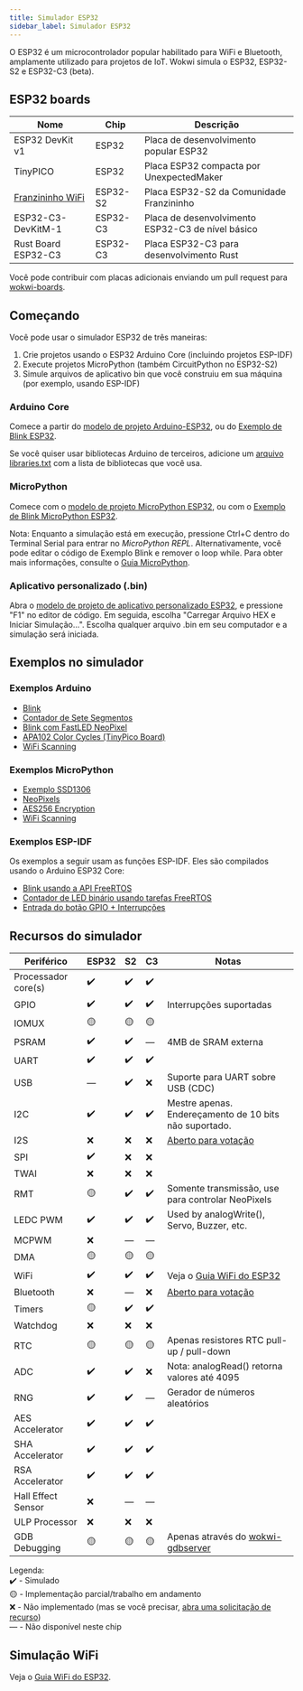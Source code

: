 ```yaml
---
title: Simulador ESP32
sidebar_label: Simulador ESP32
---
```


O ESP32 é um microcontrolador popular habilitado para WiFi e Bluetooth, amplamente utilizado para projetos de IoT. Wokwi simula o ESP32, ESP32-S2 e ESP32-C3 (beta).

<wokwi-esp32-devkit-v1></wokwi-esp32-devkit-v1>

## ESP32 boards

| Nome                                                | Chip     | Descrição                                         |
| --------------------------------------------------- | -------- | ------------------------------------------------- |
| ESP32 DevKit v1                                     | ESP32    | Placa de desenvolvimento popular ESP32            |
| TinyPICO                                            | ESP32    | Placa ESP32 compacta por UnexpectedMaker          |
| [Franzininho WiFi](../parts/board-franzininho-wifi) | ESP32-S2 | Placa ESP32-S2 da Comunidade Franzininho          |
| ESP32-C3-DevKitM-1                                  | ESP32-C3 | Placa de desenvolvimento ESP32-C3 de nível básico |
| Rust Board ESP32-C3                                 | ESP32-C3 | Placa ESP32-C3 para desenvolvimento Rust          |

Você pode contribuir com placas adicionais enviando um pull request para [wokwi-boards](https://github.com/wokwi/wokwi-boards).

## Começando

Você pode usar o simulador ESP32 de três maneiras:

1. Crie projetos usando o ESP32 Arduino Core (incluindo projetos ESP-IDF)
2. Execute projetos MicroPython (também CircuitPython no ESP32-S2)
3. Simule arquivos de aplicativo bin que você construiu em sua máquina (por exemplo, usando ESP-IDF)

### Arduino Core

Comece a partir do [modelo de projeto Arduino-ESP32](https://wokwi.com/projects/new/esp32), ou do
[Exemplo de Blink ESP32](https://wokwi.com/projects/305452382231200320).

Se você quiser usar bibliotecas Arduino de terceiros, adicione um [arquivo libraries.txt](./libraries) com a lista de bibliotecas que você usa.

### MicroPython

Comece com o [modelo de projeto MicroPython ESP32](https://wokwi.com/projects/new/micropython-esp32), ou com o
[Exemplo de Blink MicroPython ESP32](https://wokwi.com/projects/305452627045384768).

Nota: Enquanto a simulação está em execução, pressione Ctrl+C dentro do Terminal Serial para entrar no _MicroPython REPL_. Alternativamente, você pode editar o código de Exemplo Blink e remover o loop while. Para obter mais informações, consulte o [Guia MicroPython](./micropython).

### Aplicativo personalizado (.bin)

Abra o [modelo de projeto de aplicativo personalizado ESP32](https://wokwi.com/projects/305457271083631168), e pressione "F1" no editor de código. Em seguida, escolha "Carregar Arquivo HEX e Iniciar Simulação...". Escolha qualquer arquivo .bin em seu computador e a simulação será iniciada.

## Exemplos no simulador

### Exemplos Arduino

- [Blink](https://wokwi.com/projects/305566932847821378)
- [Contador de Sete Segmentos](https://wokwi.com/projects/305567166302782017)
- [Blink com FastLED NeoPixel](https://wokwi.com/projects/312460386125218368)
- [APA102 Color Cycles (TinyPico Board)](https://wokwi.com/projects/308012505806930496)
- [WiFi Scanning](https://wokwi.com/projects/305569599398609473)

### Exemplos MicroPython

- [Exemplo SSD1306](https://wokwi.com/projects/305568836183130690)
- [NeoPixels](https://wokwi.com/projects/305569065545499202)
- [AES256 Encryption](https://wokwi.com/projects/321484545174012499)
- [WiFi Scanning](https://wokwi.com/projects/305570169692881473)

### Exemplos ESP-IDF

Os exemplos a seguir usam as funções ESP-IDF. Eles são compilados usando o Arduino ESP32 Core:

- [Blink usando a API FreeRTOS](https://wokwi.com/projects/304209256260829762)
- [Contador de LED binário usando tarefas FreeRTOS](https://wokwi.com/projects/322609470223942226)
- [Entrada do botão GPIO + Interrupções](https://wokwi.com/projects/304633599712297536)

## Recursos do simulador

| Periférico           | ESP32 | S2 | C3 | Notas                                                                         |
| -------------------- | ----- | -- | -- | ----------------------------------------------------------------------------- |
| Processador core(s)  | ✔️    | ✔️ | ✔️  |                                                                               |
| GPIO                 | ✔️    | ✔️ | ✔️  | Interrupções suportadas                                                       |
| IOMUX                | 🟡    | 🟡 | 🟡  |                                                                               |
| PSRAM                | ✔️    | ✔️ | —  | 4MB de SRAM externa                                                           |
| UART                 | ✔️    | ✔️ | ✔️  |                                                                               |
| USB                  | —    | ✔️ | ❌  | Suporte para UART sobre USB (CDC)                                             |
| I2C                  | ✔️    | ✔️ | ✔️  | Mestre apenas. Endereçamento de 10 bits não suportado.                        |
| I2S                  | ❌    | ❌ | ❌  | [Aberto para votação](https://wokwi.com/features#feature-1031718532)          |
| SPI                  | ✔️    | ❌ | ❌  |                                                                               |
| TWAI                 | ❌    | ❌ | ❌  |                                                                               |
| RMT                  | 🟡    | ✔️ | ✔️  | Somente transmissão, use para controlar NeoPixels                             |
| LEDC PWM             | ✔️    | ✔️ | ✔️  | Used by analogWrite(), Servo, Buzzer, etc.                                    |
| MCPWM                | ❌    | — |  —  |                                                                               |
| DMA                  | 🟡    | 🟡 | 🟡  |                                                                               |
| WiFi                 | ✔️    | ✔️ | ✔️  | Veja o [Guia WiFi do ESP32](./esp32-wifi)                                     |
| Bluetooth            | ❌    | — |  ❌  | [Aberto para votação](https://wokwi.com/features#feature-1047159691)          |
| Timers               | 🟡    | ✔️ | ✔️  |                                                                               |
| Watchdog             | ❌    | ❌ | ❌  |                                                                               |
| RTC                  | 🟡    | 🟡 | 🟡  | Apenas resistores RTC pull-up / pull-down                                     |
| ADC                  | ✔️    | ✔️ | ❌  | Nota: analogRead() retorna valores até 4095                                   |
| RNG                  | ✔️    | ✔️ | —  | Gerador de números aleatórios                                                 |
| AES Accelerator      | ✔️    | ✔️ | ✔️  |                                                                               |
| SHA Accelerator      | ✔️    | ✔️ | ✔️  |                                                                               |
| RSA Accelerator      | ✔️    | ✔️ | ✔️  |                                                                               |
| Hall Effect Sensor   | ❌    | —  |  —  |                                                                               |
| ULP Processor        | ❌    | ❌  | ❌  |                                                                               |
| GDB Debugging        | 🟡    | 🟡  | 🟡  | Apenas através do [wokwi-gdbserver](https://github.com/wokwi/wokwi-gdbserver) |
  
Legenda:  
✔️ - Simulado  
🟡 - Implementação parcial/trabalho em andamento  
❌ - Não implementado (mas se você precisar, [abra uma solicitação de recurso](https://github.com/wokwi/wokwi-features/issues/new?labels=enhancement&template=feature_request.md))  
— - Não disponível neste chip

## Simulação WiFi

Veja o [Guia WiFi do ESP32](./esp32-wifi).
